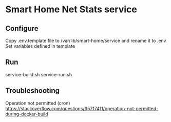 # Smart Home Net Stats service

## Configure
Copy .env.template file to /var/lib/smart-home/service and rename it to .env
Set variables defined in template

## Run
service-build.sh
service-run.sh

## Troubleshooting
Operation not permitted (cron)
https://stackoverflow.com/questions/65717411/operation-not-permitted-during-docker-build
